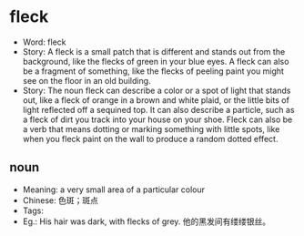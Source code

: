 # fleck

- Word: fleck
- Story: A fleck is a small patch that is different and stands out from the background, like the flecks of green in your blue eyes. A fleck can also be a fragment of something, like the flecks of peeling paint you might see on the floor in an old building.
- Story: The noun fleck can describe a color or a spot of light that stands out, like a fleck of orange in a brown and white plaid, or the little bits of light reflected off a sequined top. It can also describe a particle, such as a fleck of dirt you track into your house on your shoe. Fleck can also be a verb that means dotting or marking something with little spots, like when you fleck paint on the wall to produce a random dotted effect.

## noun

- Meaning: a very small area of a particular colour
- Chinese: 色斑；斑点
- Tags: 
- Eg.: His hair was dark, with flecks of grey. 他的黑发间有缕缕银丝。

